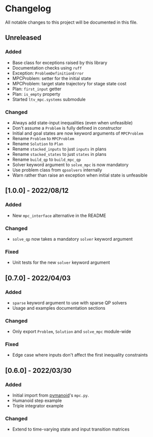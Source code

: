 # Changelog

All notable changes to this project will be documented in this file.

## Unreleased

### Added

- Base class for exceptions raised by this library
- Documentation checks using ``ruff``
- Exception: ``ProblemDefinitionError``
- MPCProblem: setter for the initial state
- MPCProblem: target state trajectory for stage state cost
- Plan: ``first_input`` getter
- Plan: ``is_empty`` property
- Started ``ltv_mpc.systems`` submodule

### Changed

- Always add state-input inequalities (even when unfeasible)
- Don't assume a ``Problem`` is fully defined in constructor
- Initial and goal states are now keyword arguments of ``MPCProblem``
- Rename ``Problem`` to ``MPCProblem``
- Rename ``Solution`` to ``Plan``
- Rename ``stacked_inputs`` to just ``inputs`` in plans
- Rename ``stacked_states`` to just ``states`` in plans
- Rename ``build_qp`` to ``build_mpc_qp``
- Solver keyword argument to ``solve_mpc`` is now mandatory
- Use problem class from ``qpsolvers`` internally
- Warn rather than raise an exception when initial state is unfeasible

## [1.0.0] - 2022/08/12

### Added

- New ``mpc_interface`` alternative in the README

### Changed

- ``solve_qp`` now takes a mandatory ``solver`` keyword argument

### Fixed

- Unit tests for the new ``solver`` keyword argument

## [0.7.0] - 2022/04/03

### Added

- ``sparse`` keyword argument to use with sparse QP solvers
- Usage and examples documentation sections

### Changed

- Only export ``Problem``, ``Solution`` and ``solve_mpc`` module-wide

### Fixed

- Edge case where inputs don't affect the first inequality constraints

## [0.6.0] - 2022/03/30

### Added

- Initial import from [pymanoid](https://github.com/stephane-caron/pymanoid/blob/5158d8902df6265604cec5d790e96f0035575c7a/pymanoid/mpc.py)'s ``mpc.py``.
- Humanoid step example
- Triple integrator example

### Changed

- Extend to time-varying state and input transition matrices
